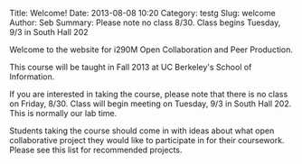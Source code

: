 Title: Welcome!
Date: 2013-08-08 10:20
Category: testg
Slug: welcome
Author: Seb
Summary: Please note no class 8/30. Class begins Tuesday, 9/3 in South Hall 202

Welcome to the website for i290M Open Collaboration and Peer Production.

This course will be taught in Fall 2013 at UC Berkeley's School of Information.

If you are interested in taking the course, please note that there is no class on Friday, 8/30.  Class will begin meeting on Tuesday, 9/3 in South Hall 202.  This is normally our lab time.

Students taking the course should come in with ideas about what open collaborative project they would like to participate in for their coursework.  Please see this list for recommended projects.